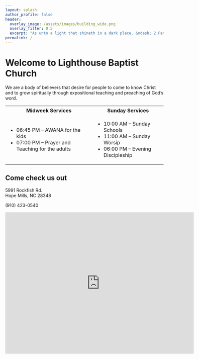 ```yaml
---
layout: splash
author_profile: false
header:
  overlay_image: /assets/images/building_wide.png
  overlay_filter: 0.5
  excerpt: "As unto a light that shineth in a dark place. &ndash; 2 Peter 1:19"
permalink: /
---
```


<h1>Welcome to Lighthouse Baptist Church</h1>

<p>We are a body of believers that desire for people to come to know Christ and to grow spiritually through expositional teaching and preaching of God&rsquo;s word.</p>

<table>
    <tr>
        <th>Midweek Services</th>
        <th>Sunday Services</th>
    </tr>
    <tr>
        <td><ul><li>06:45 PM &ndash; AWANA for the kids</li><li>07:00 PM &ndash; Prayer and Teaching for the adults</li></ul></td>
        <td><ul><li>10:00 AM &ndash; Sunday Schools</li><li>11:00 AM &ndash; Sunday Worsip</li><li>06:00 PM &ndash; Evening Discipleship</li></ul></td>
    </tr>
</table>

<h2 class="content-subhead">Come check us out</h2>
<p>5991 Rockfish Rd.<br />Hope Mills, NC 28348</p>
<p>(910) 423-0540</p>

<iframe src="https://www.google.com/maps/embed?pb=!1m18!1m12!1m3!1d3269.2905872371957!2d-78.97553368485683!3d34.97438537601904!2m3!1f0!2f0!3f0!3m2!1i1024!2i768!4f13.1!3m3!1m2!1s0x89ab1680101ed159%3A0x536f2743dc222f7c!2sLighthouse+Baptist+Church!5e0!3m2!1sen!2sus!4v1453006186327" width="600" height="450" frameborder="0" style="border:0" allowfullscreen></iframe>